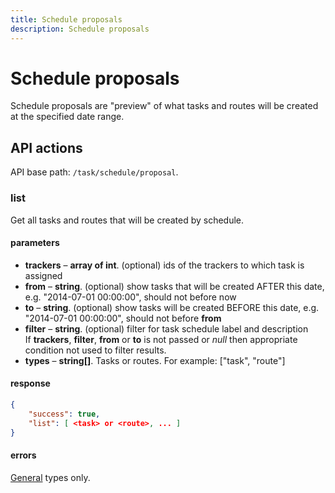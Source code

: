```yaml
---
title: Schedule proposals
description: Schedule proposals
---
```


# Schedule proposals

Schedule proposals are "preview" of what tasks and routes will be created at the specified date range.

## API actions

API base path: `/task/schedule/proposal`.


### list

Get all tasks and routes that will be created by schedule.

#### parameters

*   **trackers** – **array of int**. (optional) ids of the trackers to which task is assigned
*   **from** – **string**. (optional) show tasks that will be created AFTER this date, e.g. "2014-07-01 00:00:00", should not before now
*   **to** – **string**. (optional) show tasks will be created BEFORE this date, e.g. "2014-07-01 00:00:00", should not before **from**
*   **filter** – **string**. (optional) filter for task schedule label and description<br>
    If **trackers**, **filter**, **from** or **to** is not passed or _null_ then appropriate condition not used to filter results.
*   **types** – **string\[\]**. Tasks or routes. For example: \["task", "route"\]

#### response

```json
{
    "success": true,
    "list": [ <task> or <route>, ... ]
}
```

#### errors

[General](../../../../getting-started.md#error-codes) types only.
